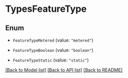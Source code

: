 # TypesFeatureType

## Enum


* `FeatureTypeMetered` (value: `"metered"`)

* `FeatureTypeBoolean` (value: `"boolean"`)

* `FeatureTypeStatic` (value: `"static"`)


[[Back to Model list]](../README.md#documentation-for-models) [[Back to API list]](../README.md#documentation-for-api-endpoints) [[Back to README]](../README.md)


